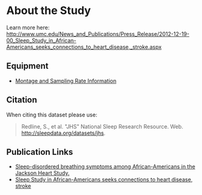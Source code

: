 # About the Study

Learn more here: http://www.umc.edu/News_and_Publications/Press_Release/2012-12-19-00_Sleep_Study_in_African-Americans_seeks_connections_to_heart_disease,_stroke.aspx

## Equipment
- [Montage and Sampling Rate Information](:pages_path:/equipment/montage-and-sampling-rate-information.md)

## Citation

When citing this dataset please use:

> Redline, S., et al. "JHS" National Sleep Research Resource. Web. http://sleepdata.org/datasets/jhs.

## Publication Links

- [Sleep-disordered breathing symptoms among African-Americans in the Jackson Heart Study.](http://www.ncbi.nlm.nih.gov/pubmed/22841028)
- [Sleep Study in African-Americans seeks connections to heart disease, stroke](http://www.umc.edu/News_and_Publications/Press_Release/2012-12-19-00_Sleep_Study_in_African-Americans_seeks_connections_to_heart_disease,_stroke.aspx)
